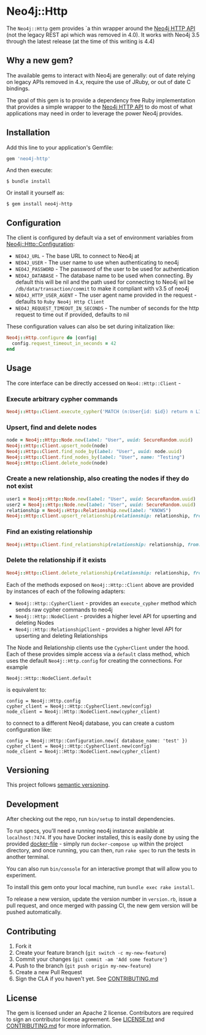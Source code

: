 # Neo4j::Http

The `Neo4j::Http` gem provides `a thin wrapper around the [Neo4j HTTP API](https://neo4j.com/docs/http-api/current/) (not the legacy REST api which was removed in 4.0). It works with Neo4j 3.5 through the latest release (at the time of this writing is 4.4)

## Why a new gem?
The available gems to interact with Neo4j are generally: out of date relying on legacy APIs removed in 4.x, require the use of JRuby, or out of date C bindings.

The goal of this gem is to provide a dependency free Ruby implementation that provides a simple wrapper to the [Neo4j HTTP API](https://neo4j.com/docs/http-api/current/)  to do most of what applications may need in order to leverage the power Neo4j provides.

## Installation

Add this line to your application's Gemfile:

```ruby
gem 'neo4j-http'
```

And then execute:

    $ bundle install

Or install it yourself as:

    $ gem install neo4j-http

## Configuration

The client is configured by default via a set of environment variables from [Neo4j::Http::Configuration](https://github.com/doximity/neo4j-http/blob/master/lib/neo4j/http/configuration.rb):

* `NEO4J_URL`  - The base URL to connect to Neo4j at
* `NEO4J_USER` - The user name to use when authenticating to neo4j
* `NEO4J_PASSWORD` - The password of the user to be used for authentication
* `NEO4J_DATABASE` - The database name to be used when connecting.  By default this will be nil and the path used for connecting to Neo4j wil be `/db/data/transaction/commit` to make it compliant with v3.5 of neo4j
* `NEO4J_HTTP_USER_AGENT` - The user agent name provided in the request - defaults to `Ruby Neo4j Http Client`
* `NEO4J_REQUEST_TIMEOUT_IN_SECONDS` - The number of seconds for the http request to time out if provided, defaults to nil

These configuration values can also be set during initalization like:

```ruby
Neo4j::Http.configure do |config|
  config.request_timeout_in_seconds = 42
end
```

## Usage

The core interface can be directly accessed on `Neo4::Http::Client` -

### Execute arbitrary cypher commands
```ruby
Neo4j::Http::Client.execute_cypher('MATCH (n:User{id: $id}) return n LIMIT 25', id: 42)
```

### Upsert, find and delete nodes
```ruby
node = Neo4j::Http::Node.new(label: "User", uuid: SecureRandom.uuid)
Neo4j::Http::Client.upsert_node(node)
Neo4j::Http::Client.find_node_by(label: "User", uuid: node.uuid)
Neo4j::Http::Client.find_nodes_by(label: "User", name: "Testing")
Neo4j::Http::Client.delete_node(node)
```

### Create a new relationship, also creating the nodes if they do not exist
```ruby
user1 = Neo4j::Http::Node.new(label: "User", uuid: SecureRandom.uuid)
user2 = Neo4j::Http::Node.new(label: "User", uuid: SecureRandom.uuid)
relationship = Neo4j::Http::Relationship.new(label: "KNOWS")
Neo4j::Http::Client.upsert_relationship(relationship: relationship, from: user1, to: user2, create_nodes: true)
```

### Find an existing relationship
```ruby
Neo4j::Http::Client.find_relationship(relationship: relationship, from: user1, to: user2)
```

### Delete the relationship if it exists
```ruby
Neo4j::Http::Client.delete_relationship(relationship: relationship, from: user1, to: user2)
```

Each of the methods exposed on `Neo4j::Http::Client` above are provided by instances of each of the following adapters:
* `Neo4j::Http::CypherClient` - provides an `execute_cypher` method which sends raw cypher commands to neo4j
* `Neo4j::Http::NodeClient` - provides a higher level API for upserting and deleting Nodes
* `Neo4j::Http::RelationshipClient` - provides a higher level API for upserting and deleting Relationships

The Node and Relationship clients use the `CypherClient` under the hood.  Each of these provides simple access via a `default` class method, which uses the default `Neo4j::Http.config` for creating the connections. For example

`Neo4j::Http::NodeClient.default`

is equivalent to:

```
config = Neo4j::Http.config
cypher_client = Neo4j::Http::CypherClient.new(config)
node_client = Neo4j::Http::NodeClient.new(cypher_client)
```

to connect to a different Neo4j database, you can create a custom configuration like:
```
config = Neo4j::Http::Configuration.new({ database_name: 'test' })
cypher_client = Neo4j::Http::CypherClient.new(config)
node_client = Neo4j::Http::NodeClient.new(cypher_client)
```

## Versioning

This project follows [semantic versioning](https://semver.org).

## Development

After checking out the repo, run `bin/setup` to install dependencies.

To run specs, you'll need a running neo4j instance available at `localhost:7474`.  If you have Docker installed, this is easily done by using the provided [docker-file](https://github.com/doximity/neo4j-http/blob/master/docker-compose.yml) - simply run `docker-compose up` within the project directory, and once running, you can then, run `rake spec` to run the tests in another terminal.

You can also run `bin/console` for an interactive prompt that will allow you to experiment.

To install this gem onto your local machine, run `bundle exec rake install`.

To release a new version, update the version number in `version.rb`, issue a pull request, and once merged with passing CI, the new gem version will be pushed automatically.

## Contributing

1. Fork it
2. Create your feature branch (`git switch -c my-new-feature`)
3. Commit your changes (`git commit -am 'Add some feature'`)
4. Push to the branch (`git push origin my-new-feature`)
5. Create a new Pull Request
6. Sign the CLA if you haven't yet. See [CONTRIBUTING.md](https://github.com/doximity/neo4j-http/blob/master/CONTRIBUTING.md)

## License

The gem is licensed under an Apache 2 license. Contributors are required to sign an contributor license agreement. See [LICENSE.txt](https://github.com/doximity/neo4j-http/blob/master/LICENSE.txt) and [CONTRIBUTING.md](https://github.com/doximity/neo4j-http/blob/master/CONTRIBUTING.md) for more information.
